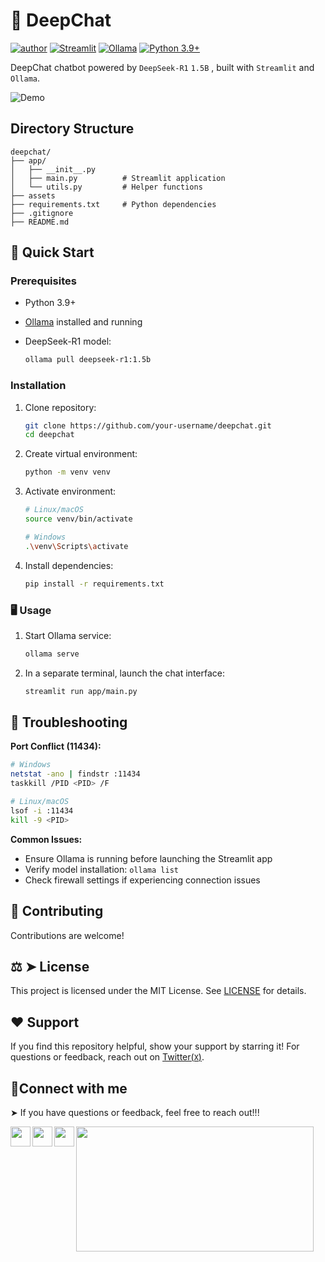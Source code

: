 # 🤖 DeepChat

[![author](https://img.shields.io/badge/author-mohd--faizy-red)](https://github.com/mohd-faizy)
[![Streamlit](https://img.shields.io/badge/Streamlit-FF4B4B?logo=streamlit&logoColor=white)](https://streamlit.io)
[![Ollama](https://img.shields.io/badge/Ollama-0C0D0E?logo=ollama&logoColor=white)](https://ollama.ai)
[![Python 3.9+](https://img.shields.io/badge/Python-3.9%2B-3776AB?logo=python&logoColor=white)](https://python.org)

DeepChat chatbot powered by `DeepSeek-R1` `1.5B` , built with `Streamlit` and `Ollama`.

![Demo](https://github.com/mohd-faizy/DeepChat/blob/main/assets/deepChat.png?raw=true)

## Directory Structure

```
deepchat/
├── app/
│   ├── __init__.py
│   ├── main.py          # Streamlit application
│   └── utils.py         # Helper functions
├── assets              
├── requirements.txt     # Python dependencies
├── .gitignore
├── README.md            
```

## 🚀 Quick Start

### Prerequisites

- Python 3.9+
- [Ollama](https://ollama.ai/) installed and running
- DeepSeek-R1 model:

  ```bash
  ollama pull deepseek-r1:1.5b
  ```

### Installation

1. Clone repository:

   ```bash
   git clone https://github.com/your-username/deepchat.git
   cd deepchat
   ```

2. Create virtual environment:

   ```bash
   python -m venv venv
   ```

3. Activate environment:

   ```bash
   # Linux/macOS
   source venv/bin/activate
   
   # Windows
   .\venv\Scripts\activate
   ```

4. Install dependencies:

   ```bash
   pip install -r requirements.txt
   ```

### 🖥️ Usage

1. Start Ollama service:

   ```bash
   ollama serve
   ```

2. In a separate terminal, launch the chat interface:

   ```bash
   streamlit run app/main.py
   ```


## 🔧 Troubleshooting

**Port Conflict (11434):**

```bash
# Windows
netstat -ano | findstr :11434
taskkill /PID <PID> /F

# Linux/macOS
lsof -i :11434
kill -9 <PID>
```

**Common Issues:**

- Ensure Ollama is running before launching the Streamlit app
- Verify model installation: `ollama list`
- Check firewall settings if experiencing connection issues


## 🍰 Contributing

Contributions are welcome!

## ⚖ ➤ License

This project is licensed under the MIT License. See [LICENSE](LICENSE) for details.

## ❤️ Support

If you find this repository helpful, show your support by starring it! For questions or feedback, reach out on [Twitter(`X`)](https://twitter.com/F4izy).

## 🔗Connect with me

➤ If you have questions or feedback, feel free to reach out!!!

[<img align="left" src="https://cdn4.iconfinder.com/data/icons/social-media-icons-the-circle-set/48/twitter_circle-512.png" width="32px"/>][twitter]
[<img align="left" src="https://cdn-icons-png.flaticon.com/512/145/145807.png" width="32px"/>][linkedin]
[<img align="left" src="https://cdn-icons-png.flaticon.com/512/2626/2626299.png" width="32px"/>][Portfolio]

[twitter]: https://twitter.com/F4izy
[linkedin]: https://www.linkedin.com/in/mohd-faizy/
[Portfolio]: https://ai.stackexchange.com/users/36737/faizy?tab=profile

<img src="https://github-readme-stats.vercel.app/api?username=mohd-faizy&show_icons=true" width=380px height=200px />
